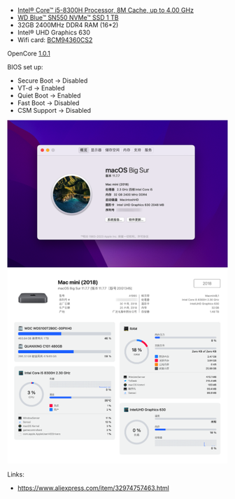 

* [Intel® Core™ i5-8300H Processor, 8M Cache, up to 4.00 GHz](https://ark.intel.com/content/www/us/en/ark/products/134876/intel-core-i5-8300h-processor-8m-cache-up-to-4-00-ghz.html)
* [WD Blue™ SN550 NVMe™ SSD 1 TB](https://shop.westerndigital.com/zh-cn/products/internal-drives/wd-blue-sn550-nvme-ssd)
* 32GB 2400MHz DDR4 RAM (16*2)
* Intel® UHD Graphics 630
* Wifi card: [BCM94360CS2](http://en.techinfodepot.shoutwiki.com/wiki/Broadcom_BCM94360CS2)

OpenCore [1.0.1](https://github.com/acidanthera/OpenCorePkg/releases/tag/1.0.1)

BIOS set up:
* Secure Boot -> Disabled
* VT-d -> Enabled
* Quiet Boot -> Enabled
* Fast Boot -> Disabled
* CSM Support -> Disabled

![screenshot](https://github.com/suxiaogang/Eglobal-S200-NUC-i5-8300H-hackintosh/blob/master/images/macOS.png?raw=true)
![screenshot](https://raw.githubusercontent.com/suxiaogang/Eglobal-S200-NUC-i5-8300H-hackintosh/master/images/Sensei.png)

Links:
* https://www.aliexpress.com/item/32974757463.html

